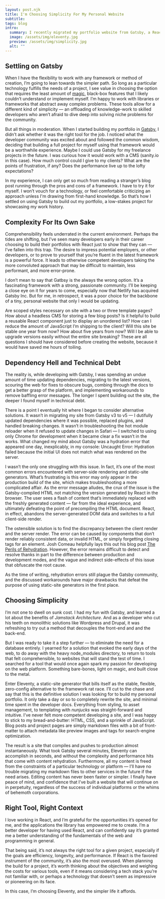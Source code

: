 ```yaml
---
layout: post.njk
title: I'm Choosing Simplicity For My Personal Website
subtitle: 
tags: blog
intro:
  summary: I recently migrated my portfolio website from Gatsby, a React-based framework, to Eleventy, the simpler, markdown-friendly static-site generator, and in doing so recovered a long-forgotten peace of mind. 
  image: /assets/img/eleventy.jpg
  preview: /assets/img/simplicity.jpg
  alt: ""
---
```


## Settling on Gatsby

When I have the flexibility to work with any framework or method of creation, I’m going to lean towards the simpler path. So long as a particular technology fulfills the needs of a project, I see value in choosing the option that requires the least amount of [magic](https://en.wikipedia.org/wiki/Magic_(programming)), black-box features that I likely couldn’t understand or implement myself. I’m happy to work with libraries or frameworks that abstract away complex problems. These tools allow for a different kind of simplicity — an offloading of knowledge-work to skilled developers who aren’t afraid to dive deep into solving niche problems for the community. 

But  all things in moderation. When I started building my portfolio in [Gatsby](https://www.gatsbyjs.com/), I didn’t ask whether it was the right tool for the job. I noticed what the developer community was excited about and followed the common wisdom, deciding that building a full project for myself using that framework would be a worthwhile experience. Maybe I could use Gatsby for my freelance projects in the future. I was curious how it would work with a CMS (sanity.io in this case). How much control could I give to my clients? What are the points of frustration, if any? Does the performance live up to the lofty expectations?

In my experience, I can only get so much from reading a stranger’s blog post running through the pros and cons of a framework. I have to try it for myself. I won’t vouch for a technology, or feel comfortable criticizing an approach unless I'm drawing from first-hand knowledge. So that’s how I settled on using Gatsby to build out my portfolio, a low-stakes project for showcasing my work history.

## Complexity For Its Own Sake

Comprehensibility feels underrated in the current environment. Perhaps the tides are shifting, but I’ve seen many developers early in their career choosing to build their portfolios with React just to show that they can — I’ve fallen into this trap. The desire to impress potential  employers, or other developers, or to prove to yourself that you’re fluent in the latest framework is a powerful force. It leads to otherwise competent developers taking the more convoluted approach that may be difficult to maintain, less performant, and more error-prone.

I don’t mean to say that Gatbsy is the always the wrong option. It’s a fascinating framework with a strong, passionate community. I’ll be keeping a close eye on it for years to come, especially now that Netlify has acquired Gatsby Inc. But for me, in retrospect, it was a poor choice for the backbone of a tiny, personal website that only I would be updating.

Are scoped styles necessary on site with a two or three template pages? How about a headless CMS for storing a few blog posts? Is it helpful to build a reusable React component just to display an unordered list? How can I reduce the amount of JavaScript I’m shipping to the client? Will this site be stable one year from now? How about five years from now? Will I be able to upgrade versions easily without the entire site breaking? These are all questions I should have considered before creating the website, because it would have saved me hours of toiling.

## Dependency Hell and Technical Debt

The reality is, while developing with Gatsby, I was spending an undue amount of time updating dependencies, migrating to the latest versions, scouring the web for fixes to obscure bugs, combing through the docs to get a better grasp of the platform, and implementing workarounds to remove baffling error messages. The longer I spent building out the site, the deeper I found myself in technical debt. 

There is a point I eventually hit where I began to consider alternative solutions. It wasn’t in migrating my site from Gatsby v3 to v5 — I dutifully updated dependencies where it was possible, replaced plugins, and handled breaking changes. It wasn’t in troubleshooting the hot module reloader when it refused to update changes in Safari — I switched to using only Chrome for development when it became clear a fix wasn’t in the works. What changed my mind about Gatsby was a hydration error that appeared one day, inexplicably, in my console: Uncaught Error: Hydration failed because the initial UI does not match what was rendered on the server.

I wasn’t the only one struggling with this issue. In fact, it’s one of the most common errors encountered with server-side rendering and static-site generators. What’s frustrating is this error may only appear in the production build of the site, which makes troubleshooting a more complicated affair. As the error message alludes, the crux of the issue is the Gatsby-compiled HTML not matching the version generated by React in the browser. The user sees a flash of content that’s immediately replaced with the freshly generated content — far from the ideal experience, and ultimately defeating the point of precompiling the HTML document. React, in effect, abandons the server-generated DOM data and switches to a full client-side render. 

The ostensible solution is to find the discrepancy between the client render and the server render. The error can be caused by components that don’t render reliably consistent data, or invalid HTML, or simply forgetting closing tags for an element. Josh Comeau helpfully lays this out his blog post [The Perils of Rehydration](https://www.joshwcomeau.com/react/the-perils-of-rehydration/). However, the error remains difficult to detect and resolve thanks in part to the difference between production and development modes, and the vague and indirect side-effects of this issue that obfuscate the root cause. 

As the time of writing, rehydration errors still plague the Gatsby community, and the discussed workarounds have major drawbacks that defeat the purpose of using static-site generators in the first place.

## Choosing Simplicity

I’m not one to dwell on sunk cost. I had my fun with Gatsby, and learned a lot about the benefits of *Jamstack Architecture*. And as a developer who cut his teeth on monolithic solutions like Wordpress and Drupal, it was refreshing to try out a method that decouples the front-end and and the back-end.

But I was ready to take it a step further — to eliminate the need for a database entirely. I yearned for a solution that evoked the early days of the web, to do away with the heavy node_modules directory, to return to tools that felt comprehensible, to websites that will stand the test of time. I searched for a tool that would once again spark my passion for developing on the web platform. Something bare-bones, light on magic, and built close to the metal.

Enter Eleventy, a static-site generator that bills itself as the stable, flexible, zero-config alternative to the framework rat race. I’ll cut to the chase and say that this is the definitive solution I was looking for to build my personal portfolio. It only take a day or so to completely rewrite the site, and minimal time spent in the developer docs. Everything from styling, to asset management, to templating with *nunjucks* was straight-forward and intuitive. I’ve never felt more competent developing a site, and I was happy to stick to my bread-and-butter: HTML, CSS, and a sprinkle of JavaScript. Blog posts and project pages are simply markdown files with a bit of front-matter to attach metadata like preview images and tags for search-engine optimization.

The result is a site that compiles and pushes to production almost instantaneously. What took Gatsby several minutes, Eleventy can accomplish in seconds, and without the complexity and performance hits that come with content rehydration. Furthermore, all my content is freed from the constraints of a particular technology or platform — I’ll have no trouble migrating my markdown files to other services in the future if the need arises. Editing content has never been faster or simpler. I finally have peace of mind, and confidence that I’ve built a website that will continue on in perpetuity, regardless of the success of individual platforms or the whims of behemoth corporations.

## Right Tool, Right Context

I love working in React, and I’m grateful for the opportunities it’s opened for me, and the applications the library has empowered me to create. I’m a better developer for having used React, and can confidently say it’s granted me a better understanding of the fundamentals of the web and programming in general.

That being said, it’s not always the right tool for a given project, especially if the goals are efficiency, longevity, and performance. If React is the favored instrument of the community, it’s also the most overused. When planning the build for a project, it’s worth thinking about the objectives and weighing the costs for various tools, even if it means considering a tech stack you’re not familiar with, or perhaps a technology that doesn’t seem as impressive or pioneering on its face.

In this case, I’m choosing Eleventy, and the simpler life it affords.
